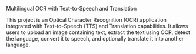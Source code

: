 Multilingual OCR with Text-to-Speech and Translation

This project is an Optical Character Recognition (OCR) application integrated with Text-to-Speech (TTS) and Translation capabilities. 
It allows users to upload an image containing text, extract the text using OCR, detect the language, convert it to speech, and optionally translate it into another language.
